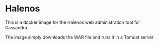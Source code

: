 Halenos
=======

This is a docker image for the Halenos web administration tool for Cassandra

The image simply downloads the WAR file and runs it in a Tomcat server
